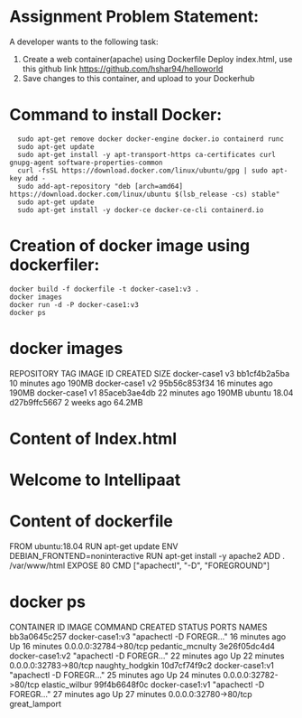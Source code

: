 Assignment
Problem Statement:
====================

A developer wants to the following task:
1. Create a web container(apache) using Dockerfile
Deploy index.html, use this github link https://github.com/hshar94/helloworld
2. Save changes to this container, and upload to your Dockerhub


Command to install Docker:
==========================
    
      sudo apt-get remove docker docker-engine docker.io containerd runc
      sudo apt-get update
      sudo apt-get install -y apt-transport-https ca-certificates curl gnupg-agent software-properties-common
      curl -fsSL https://download.docker.com/linux/ubuntu/gpg | sudo apt-key add -
      sudo add-apt-repository "deb [arch=amd64] https://download.docker.com/linux/ubuntu $(lsb_release -cs) stable"
      sudo apt-get update
      sudo apt-get install -y docker-ce docker-ce-cli containerd.io

Creation of docker image using dockerfiler:   
===========================================

    docker build -f dockerfile -t docker-case1:v3 .
    docker images
    docker run -d -P docker-case1:v3
    docker ps

docker images
=============

REPOSITORY          TAG                 IMAGE ID            CREATED             SIZE
docker-case1        v3                  bb1cf4b2a5ba        10 minutes ago      190MB
docker-case1        v2                  95b56c853f34        16 minutes ago      190MB
docker-case1        v1                  85aceb3ae4db        22 minutes ago      190MB
ubuntu              18.04               d27b9ffc5667        2 weeks ago         64.2MB

Content of Index.html
=======================

<html>
<body>
<h1>Welcome to Intellipaat </h1>
</body>
</html>

Content of dockerfile
=====================

FROM ubuntu:18.04
RUN apt-get update
ENV DEBIAN_FRONTEND=noninteractive
RUN apt-get install -y apache2
ADD . /var/www/html
EXPOSE 80 
CMD ["apachectl", "-D", "FOREGROUND"] 

docker ps 
===================

CONTAINER ID        IMAGE               COMMAND                  CREATED             STATUS              PORTS                   NAMES
bb3a0645c257        docker-case1:v3     "apachectl -D FOREGR…"   16 minutes ago      Up 16 minutes       0.0.0.0:32784->80/tcp   pedantic_mcnulty
3e26f05dc4d4        docker-case1:v2     "apachectl -D FOREGR…"   22 minutes ago      Up 22 minutes       0.0.0.0:32783->80/tcp   naughty_hodgkin
10d7cf74f9c2        docker-case1:v1     "apachectl -D FOREGR…"   25 minutes ago      Up 24 minutes       0.0.0.0:32782->80/tcp   elastic_wilbur
99f4b6648f0c        docker-case1:v1     "apachectl -D FOREGR…"   27 minutes ago      Up 27 minutes       0.0.0.0:32780->80/tcp   great_lamport
